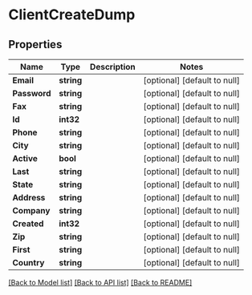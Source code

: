 # ClientCreateDump

## Properties
Name | Type | Description | Notes
------------ | ------------- | ------------- | -------------
**Email** | **string** |  | [optional] [default to null]
**Password** | **string** |  | [optional] [default to null]
**Fax** | **string** |  | [optional] [default to null]
**Id** | **int32** |  | [optional] [default to null]
**Phone** | **string** |  | [optional] [default to null]
**City** | **string** |  | [optional] [default to null]
**Active** | **bool** |  | [optional] [default to null]
**Last** | **string** |  | [optional] [default to null]
**State** | **string** |  | [optional] [default to null]
**Address** | **string** |  | [optional] [default to null]
**Company** | **string** |  | [optional] [default to null]
**Created** | **int32** |  | [optional] [default to null]
**Zip** | **string** |  | [optional] [default to null]
**First** | **string** |  | [optional] [default to null]
**Country** | **string** |  | [optional] [default to null]

[[Back to Model list]](../README.md#documentation-for-models) [[Back to API list]](../README.md#documentation-for-api-endpoints) [[Back to README]](../README.md)


